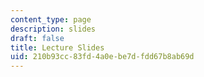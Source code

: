 ```yaml
---
content_type: page
description: slides
draft: false
title: Lecture Slides
uid: 210b93cc-83fd-4a0e-be7d-fdd67b8ab69d
---
```

